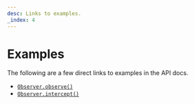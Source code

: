 ```yaml
---
desc: Links to examples.
_index: 4
---
```

# Examples
The following are a few direct links to examples in the API docs.

+ [`Observer.observe()`](../api/observe#usage)
+ [`Observer.intercept()`](../api/intercept#usage)
